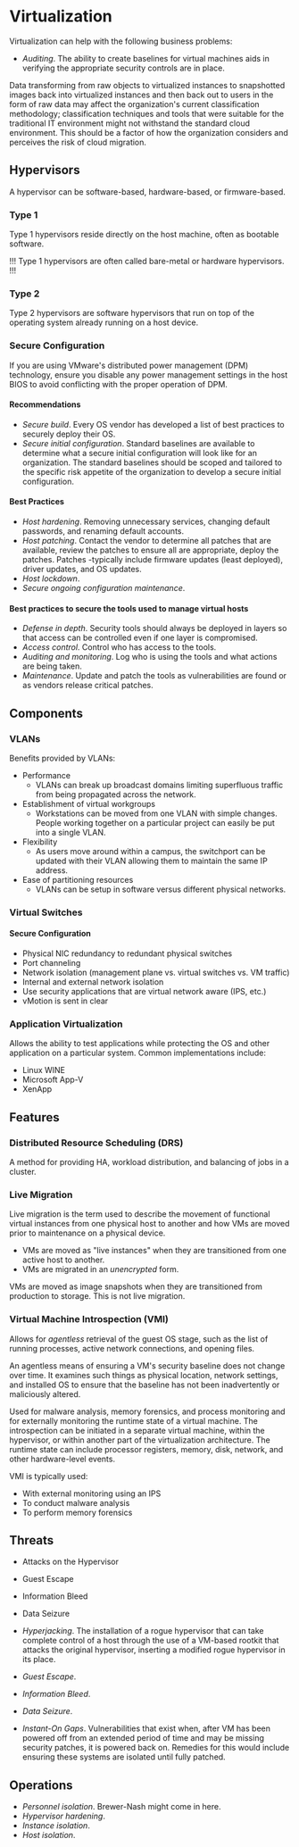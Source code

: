 # Virtualization

Virtualization can help with the following business problems:

- *Auditing*. The ability to create baselines for virtual machines aids in verifying the appropriate security controls are in place.

Data transforming from raw objects to virtualized instances to snapshotted images back into virtualized instances and then back out to users in the form of raw data may affect the organization's current classification methodology; classification techniques and tools that were suitable for the traditional IT environment might not withstand the standard cloud environment. This should be a factor of how the organization considers and perceives the risk of cloud migration.

## Hypervisors

A hypervisor can be software-based, hardware-based, or firmware-based.

### Type 1

Type 1 hypervisors reside directly on the host machine, often as bootable software.

!!!
Type 1 hypervisors are often called bare-metal or hardware hypervisors.
!!!

### Type 2

Type 2 hypervisors are software hypervisors that run on top of the operating system already running on a host device.

### Secure Configuration

If you are using VMware's distributed power management (DPM) technology, ensure you disable any power management settings in the host BIOS to avoid conflicting with the proper operation of DPM.

#### Recommendations

- *Secure build*. Every OS vendor has developed a list of best practices to securely deploy their OS.
- *Secure initial configuration*. Standard baselines are available to determine what a secure initial configuration will look like for an organization. The standard baselines should be scoped and tailored to the specific risk appetite of the organization to develop a secure initial configuration.

#### Best Practices

- *Host hardening*. Removing unnecessary services, changing default passwords, and renaming default accounts.
- *Host patching*. Contact the vendor to determine all patches that are available, review the patches to ensure all are appropriate, deploy the patches. Patches -typically include firmware updates (least deployed), driver updates, and OS updates.
- *Host lockdown*.
- *Secure ongoing configuration maintenance*.

#### Best practices to secure the tools used to manage virtual hosts

- *Defense in depth*. Security tools should always be deployed in layers so that access can be controlled even if one layer is compromised.
- *Access control*. Control who has access to the tools.
- *Auditing and monitoring*. Log who is using the tools and what actions are being taken.
- *Maintenance*. Update and patch the tools as vulnerabilities are found or as vendors release critical patches.

## Components

### VLANs

Benefits provided by VLANs:

- Performance
  - VLANs can break up broadcast domains limiting superfluous traffic from being propagated across the network.
- Establishment of virtual workgroups
  - Workstations can be moved from one VLAN with simple changes. People working together on a particular project can easily be put into a single VLAN.
- Flexibility
  - As users move around within a campus, the switchport can be updated with their VLAN allowing them to maintain the same IP address.
- Ease of partitioning resources
  - VLANs can be setup in software versus different physical networks.

### Virtual Switches

#### Secure Configuration

- Physical NIC redundancy to redundant physical switches
- Port channeling
- Network isolation (management plane vs. virtual switches vs. VM traffic)
- Internal and external network isolation
- Use security applications that are virtual network aware (IPS, etc.)
- vMotion is sent in clear

### Application Virtualization

Allows the ability to test applications while protecting the OS and other application on a particular system. Common implementations include:

- Linux WINE
- Microsoft App-V
- XenApp

## Features

### Distributed Resource Scheduling (DRS)

A method for providing HA, workload distribution, and balancing of jobs in a cluster.

### Live Migration

Live migration is the term used to describe the movement of functional virtual instances from one physical host to another and how VMs are moved prior to maintenance on a physical device.

- VMs are moved as "live instances" when they are transitioned from one active host to another.
- VMs are migrated in an *unencrypted* form.

VMs are moved as image snapshots when they are transitioned from production to storage. This is not live migration.

### Virtual Machine Introspection (VMI)

Allows for *agentless* retrieval of the guest OS stage, such as the list of running processes, active network connections, and opening files.

An agentless means of ensuring a VM's security baseline does not change over time. It examines such things as physical location, network settings, and installed OS to ensure that the baseline has not been inadvertently or maliciously altered.

Used for malware analysis, memory forensics, and process monitoring and for externally monitoring the runtime state of a virtual machine. The introspection can be initiated in a separate virtual machine, within the hypervisor, or within another part of the virtualization architecture. The runtime state can include processor registers, memory, disk, network, and other hardware-level events.

VMI is typically used:

- With external monitoring using an IPS
- To conduct malware analysis
- To perform memory forensics

## Threats

- Attacks on the Hypervisor
- Guest Escape
- Information Bleed
- Data Seizure

- *Hyperjacking*. The installation of a rogue hypervisor that can take complete control of a host through the use of a VM-based rootkit that attacks the original hypervisor, inserting a modified rogue hypervisor in its place.
- *Guest Escape*.
- *Information Bleed*.
- *Data Seizure*.
- *Instant-On Gaps*. Vulnerabilities that exist when, after VM has been powered off from an extended period of time and may be missing security patches, it is powered back on. Remedies for this would include ensuring these systems are isolated until fully patched.

## Operations

- *Personnel isolation*. Brewer-Nash might come in here.
- *Hypervisor hardening*.
- *Instance isolation*.
- *Host isolation*.
